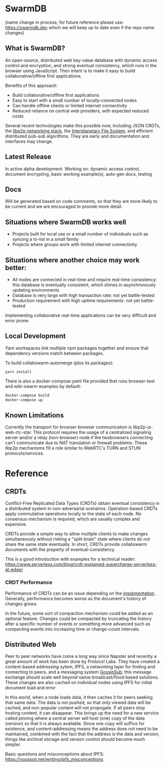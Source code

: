 # SwarmDB

(name change in process; for future reference please use: https://swarmdb.dev which we will keep up to date even if the repo name changes)

## What is SwarmDB?

An open-source, distributed web key-value database with dynamic access control and encryption, and strong eventual consistency, which runs in the browser using JavaScript. Then intent is to make it easy to build collaborative/offline first applications.

Benefits of this approach:

- Build collaborative/offline first applications
- Easy to start with a small number of locally-connected nodes
- Can handle offline clients or limited internet connectivity
- Reduced reliance on central web providers, with expected reduced costs

Several recent technologies make this possible now, including JSON CRDTs, the [libp2p networking stack](https://libp2p.io/), the [Interplanetary File System](https://ipfs.io/), and efficient distributed pub-sub algorithms. They are early and documentation and interfaces may change.

## Latest Release

In active alpha development. Working on: dynamic access control, document encrypting, basic working example(s), auto-gen docs, testing

## Docs

Will be generated based on code comments, so that they are more likely to be current and we are encouraged to provide more detail.

## Situations where SwarmDB works well

- Projects built for local use or a small number of individuals such as syncing a to-list in a small family
- Projects where groups work with limited internet connectivity

## Situations where another choice may work better:

- All nodes are connected in real-time and require real-time consistency: this database is eventually consistent, which shines in asynchronously updating environments
- Database is very large with high transaction rate: not yet battle-tested
- Production requirement with high uptime requirements: not yet battle-tested

Implementing collaborative real-time applications can be very difficult and error prone.

## Local Development

Yarn workspaces link multiple npm packages together and ensure that dependency
versions match between packages.

To build collabswarm-automerge (plus its packages):

```
yarn install
```

There is also a docker-compose.yaml file provided that runs browser-test and wiki-swarm examples by default:

```sh
docker-compose build
docker-compose up
```

## Known Limitations

Currently the transport for browser-browser communication is libp2p-js-web-rtc-star. This protocol requires the usage of
a centralized signaling server and/or a relay (non-browser) node if the twobrowsers connecting can't communicate due to NAT translation or firewall
problems.
These libp2p mechanisms fill a role similar to WebRTC's TURN and STUN
protocols/services.

# Reference

## CRDTs

Conflict-Free Replicated Data Types (CRDTs) obtain eventual consistency in a distributed system in non-adversarial scenarios. Operation-based CRDTs apply commutative operations locally to the state of each node. No consensus mechanism is required, which are usually complex and expensive.

CRDTs provide a simple way to allow multiple clients to make changes simultaneously without risking a "split-brain" state
where clients do not share the same state eventually. In short, CRDTs provide collabswarm documents with the property of
eventual-consistency.

This is a good introduction with examples for a technical reader: https://www.serverless.com/blog/crdt-explained-supercharge-serverless-at-edge/

### CRDT Performance

Performance of CRDTs can be an issue depending on the
[implementation](https://github.com/dmonad/crdt-benchmarks). Generally, performance becomes worse
as the document's history of changes grows.

In the future, some sort of compaction mechanism could be added as an optional feature. Changes
could be compacted by truncating the history after a specific number of events or something more
advanced such as compacting events into increasing time or change-count intervals.

## Distributed Web

Peer to peer networks have come a long way since Napster and recently a great amount of work has been done by Protocol Labs.
They have created a content-based addressing sytem, IPFS, a networking layer for finding and connecting to peers,
and a messaging system [GossipSub](https://github.com/libp2p/specs/tree/master/pubsub/gossipsub), this message exchange
should scale well beyond naiive broadcast/flood based solutions. These changes are also cached on individual nodes using IPFS for initial document load and error

In this world, when a node loads data, it then caches it for peers seeking that same data. The data is not pushed, so that only viewed data will be cached, and non-popular content will not propogate. If all peers stop hosting content, it can disappear. This brings up the need for a new service called pinning where a central server will host (one) copy of the data (version) so that it is always available. Since one copy will suffice for existence, and content-addressing means the address does not need to be maintained, combined with the fact that the address is the data and version, things like archival storage and version control should become much simpler.

Basic questions and misconceptions about IPFS: https://voussoir.net/writing/ipfs_misconceptions
